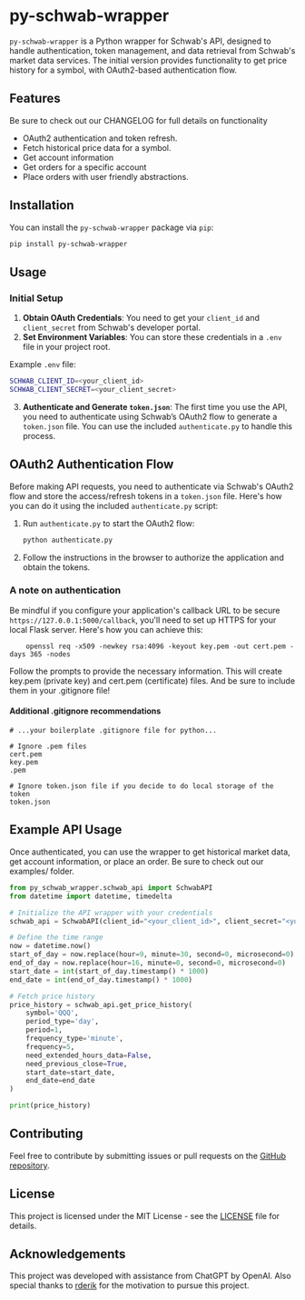 # py-schwab-wrapper

`py-schwab-wrapper` is a Python wrapper for Schwab's API, designed to handle authentication, token management, and data retrieval from Schwab's market data services. The initial version provides functionality to get price history for a symbol, with OAuth2-based authentication flow.

## Features

Be sure to check out our CHANGELOG for full details on functionality

- OAuth2 authentication and token refresh.
- Fetch historical price data for a symbol.
- Get account information
- Get orders for a specific account
- Place orders with user friendly abstractions.

## Installation

You can install the `py-schwab-wrapper` package via `pip`:

```bash
pip install py-schwab-wrapper
```

## Usage

### Initial Setup

1. **Obtain OAuth Credentials**: You need to get your `client_id` and `client_secret` from Schwab's developer portal.
2. **Set Environment Variables**: You can store these credentials in a `.env` file in your project root.

Example `.env` file:

```bash
SCHWAB_CLIENT_ID=<your_client_id>
SCHWAB_CLIENT_SECRET=<your_client_secret>
```

3. **Authenticate and Generate `token.json`**:
   The first time you use the API, you need to authenticate using Schwab’s OAuth2 flow to generate a `token.json` file. You can use the included `authenticate.py` to handle this process.


## OAuth2 Authentication Flow

Before making API requests, you need to authenticate via Schwab's OAuth2 flow and store the access/refresh tokens in a `token.json` file. Here's how you can do it using the included `authenticate.py` script:

1. Run `authenticate.py` to start the OAuth2 flow:
    ```bash
    python authenticate.py
    ```
2. Follow the instructions in the browser to authorize the application and obtain the tokens.

### A note on authentication
Be mindful if you configure your application's callback URL to be secure `https://127.0.0.1:5000/callback`, you'll need to set up HTTPS for your local Flask server. Here's how you can achieve this:
```
    openssl req -x509 -newkey rsa:4096 -keyout key.pem -out cert.pem -days 365 -nodes
```
Follow the prompts to provide the necessary information. This will create key.pem (private key) and cert.pem (certificate) files. And be sure to include them in your .gitignore file!

#### Additional .gitignore recommendations
```
# ...your boilerplate .gitignore file for python...

# Ignore .pem files
cert.pem
key.pem
.pem

# Ignore token.json file if you decide to do local storage of the token
token.json
```

## Example API Usage

Once authenticated, you can use the wrapper to get historical market data, get account information, or place an order. Be sure to check out our examples/ folder.

```python
from py_schwab_wrapper.schwab_api import SchwabAPI
from datetime import datetime, timedelta

# Initialize the API wrapper with your credentials
schwab_api = SchwabAPI(client_id="<your_client_id>", client_secret="<your_client_secret>")

# Define the time range
now = datetime.now()
start_of_day = now.replace(hour=9, minute=30, second=0, microsecond=0)
end_of_day = now.replace(hour=16, minute=0, second=0, microsecond=0)
start_date = int(start_of_day.timestamp() * 1000)
end_date = int(end_of_day.timestamp() * 1000)

# Fetch price history
price_history = schwab_api.get_price_history(
    symbol='QQQ', 
    period_type='day', 
    period=1, 
    frequency_type='minute', 
    frequency=5, 
    need_extended_hours_data=False, 
    need_previous_close=True, 
    start_date=start_date, 
    end_date=end_date
)

print(price_history)
```

## Contributing

Feel free to contribute by submitting issues or pull requests on the [GitHub repository](https://github.com/CodeAndCandlesticks/py-schwab-wrapper).

## License

This project is licensed under the MIT License - see the [LICENSE](LICENSE) file for details.

## Acknowledgements

This project was developed with assistance from ChatGPT by OpenAI. 
Also special thanks to [rderik](https://rderik.com/) for the motivation to pursue this project.